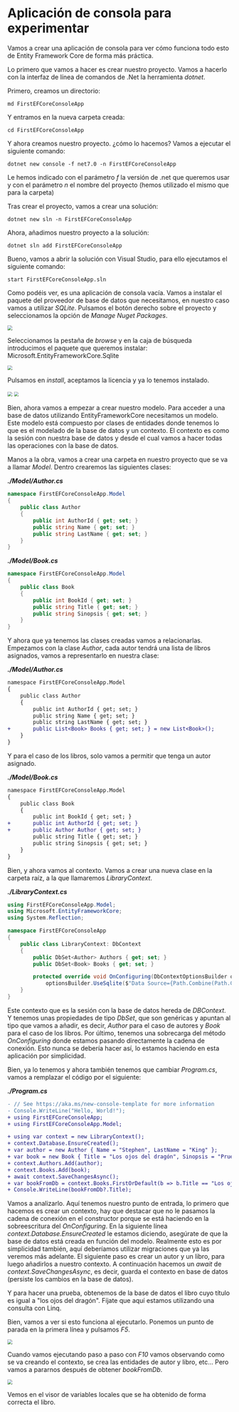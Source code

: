# Aplicación de consola para experimentar

Vamos a crear una aplicación de consola para ver cómo funciona todo esto de Entity Framework Core de forma más práctica.

Lo primero que vamos a hacer es crear nuestro proyecto. Vamos a hacerlo con la interfaz de línea de comandos de .Net la herramienta _dotnet_.

Primero, creamos un directorio:

```console
md FirstEFCoreConsoleApp
```

Y entramos en la nueva carpeta creada:

```console
cd FirstEFCoreConsoleApp
```

Y ahora creamos nuestro proyecto. ¿cómo lo hacemos? Vamos a ejecutar el siguiente comando:

```console
dotnet new console -f net7.0 -n FirstEFCoreConsoleApp
```

Le hemos indicado con el parámetro _f_ la versión de .net que queremos usar y con el parámetro _n_ el nombre del proyecto (hemos utilizado el mismo que para la carpeta)

Tras crear el proyecto, vamos a crear una solución:

```console
dotnet new sln -n FirstEFCoreConsoleApp
```

Ahora, añadimos nuestro proyecto a la solución:

```console
dotnet sln add FirstEFCoreConsoleApp
```

Bueno, vamos a abrir la solución con Visual Studio, para ello ejecutamos el siguiente comando:

```consola
start FirstEFCoreConsoleApp.sln
```

Como podéis ver, es una aplicación de consola vacía. Vamos a instalar el paquete del proveedor de base de datos que necesitamos, en nuestro caso vamos a utilizar _SQLite_. Pulsamos el botón derecho sobre el proyecto y seleccionamos la opción de _Manage Nuget Packages_.

<img src="./content/manage-packages.png" style="zoom:67%">

Seleccionamos la pestaña de _browse_ y en la caja de búsqueda introducimos el paquete que queremos instalar: Microsoft.EntityFrameworkCore.Sqlite

<img src="./content/manage-packages-sqlite.png" style="zoom:67%">

Pulsamos en _install_, aceptamos la licencia y ya lo tenemos instalado.

<img src="./content/manage-packages-sqlite-install.png" style="zoom:67%">

<img src="./content/manage-packages-sqlite-license.png" style="zoom:67%">

Bien, ahora vamos a empezar a crear nuestro modelo. Para acceder a una base de datos utilizando EntityFrameworkCore necesitamos un modelo. Este modelo está compuesto por clases de entidades donde tenemos lo que es el modelado de la base de datos y un contexto. El contexto es como la sesión con nuestra base de datos y desde el cual vamos a hacer todas las operaciones con la base de datos.

Manos a la obra, vamos a crear una carpeta en nuestro proyecto que se va a llamar _Model_. Dentro crearemos las siguientes clases:

***./Model/Author.cs***

```csharp
namespace FirstEFCoreConsoleApp.Model
{
    public class Author
    {
        public int AuthorId { get; set; }
        public string Name { get; set; }
        public string LastName { get; set; }
    }
}
```

***./Model/Book.cs***

```csharp
namespace FirstEFCoreConsoleApp.Model
{
    public class Book
    {
        public int BookId { get; set; }
        public string Title { get; set; }
        public string Sinopsis { get; set; }
    }
}
```

Y ahora que ya tenemos las clases creadas vamos a relacionarlas. Empezamos con la clase _Author_, cada autor tendrá una lista de libros asignados, vamos a representarlo en nuestra clase:

***./Model/Author.cs***

```diff
namespace FirstEFCoreConsoleApp.Model
{
    public class Author
    {
        public int AuthorId { get; set; }
        public string Name { get; set; }
        public string LastName { get; set; }
+       public List<Book> Books { get; set; } = new List<Book>();        
    }
}
```

Y para el caso de los libros, solo vamos a permitir que tenga un autor asignado.

***./Model/Book.cs***

```diff
namespace FirstEFCoreConsoleApp.Model
{
    public class Book
    {
        public int BookId { get; set; }
+       public int AuthorId { get; set; }
+       public Author Author { get; set; }        
        public string Title { get; set; }
        public string Sinopsis { get; set; }
    }
}
```

Bien, y ahora vamos al contexto. Vamos a crear una nueva clase en la carpeta raíz, a la que llamaremos _LibraryContext_.

***./LibraryContext.cs***

```csharp
using FirstEFCoreConsoleApp.Model;
using Microsoft.EntityFrameworkCore;
using System.Reflection;

namespace FirstEFCoreConsoleApp
{
    public class LibraryContext: DbContext
    {
        public DbSet<Author> Authors { get; set; }
        public DbSet<Book> Books { get; set; }

        protected override void OnConfiguring(DbContextOptionsBuilder optionsBuilder) =>
            optionsBuilder.UseSqlite($"Data Source={Path.Combine(Path.GetDirectoryName(Assembly.GetEntryAssembly().Location), "library.db")}");
    }
}
```

Este contexto que es la sesión con la base de datos hereda de _DBContext_. Y tenemos unas propiedades de tipo _DbSet_, que son genéricas y apuntan al tipo que vamos a añadir, es decir, _Author_ para el caso de autores y _Book_ para el caso de los libros. Por último, tenemos una sobrecarga del método _OnConfiguring_ donde estamos pasando directamente la cadena de conexión. Esto nunca se debería hacer así, lo estamos haciendo en esta aplicación por simplicidad.

Bien, ya lo tenemos y ahora también tenemos que cambiar _Program.cs_, vamos a remplazar el código por el siguiente:

***./Program.cs***

```diff
- // See https://aka.ms/new-console-template for more information
- Console.WriteLine("Hello, World!");
+ using FirstEFCoreConsoleApp;
+ using FirstEFCoreConsoleApp.Model;

+ using var context = new LibraryContext();
+ context.Database.EnsureCreated();
+ var author = new Author { Name = "Stephen", LastName = "King" };
+ var book = new Book { Title = "Los ojos del dragón", Sinopsis = "Prueba de un libro", Author = author };
+ context.Authors.Add(author);
+ context.Books.Add(book);
+ await context.SaveChangesAsync();
+ var bookFromDb = context.Books.FirstOrDefault(b => b.Title == "Los ojos del dragón");
+ Console.WriteLine(bookFromDb?.Title);
```

Vamos a analizarlo. Aquí tenemos nuestro punto de entrada, lo primero que hacemos es crear un contexto, hay que destacar que no le pasamos la cadena de conexión en el constructor porque se está haciendo en la sobreescritura del _OnConfiguring_. En la siguiente línea _context.Database.EnsureCreated_ le estamos diciendo, asegúrate de que la base de datos está creada en función del modelo. Realmente esto es por simplicidad también, aquí deberíamos utilizar migraciones que ya las veremos más adelante. El siguiente paso es crear un autor y un libro, para luego añadirlos a nuestro contexto. A continuación hacemos un _await_ de _context.SaveChangesAsync_, es decir, guarda el contexto en base de datos (persiste los cambios en la base de datos).

Y para hacer una prueba, obtenemos de la base de datos el libro cuyo título es igual a "los ojos del dragón". Fíjate que aquí estamos utilizando una consulta con Linq.

Bien, vamos a ver si esto funciona al ejecutarlo. Ponemos un punto de parada en la primera línea y pulsamos _F5_. 

<img src="./content/example-library.png" style="zoom:67%">

Cuando vamos ejecutando paso a paso con _F10_ vamos observando como se va creando el contexto, se crea las entidades de autor y libro, etc... Pero vamos a pararnos después de obtener _bookFromDb_.

<img src="./content/example-1-variable.png" style="zoom:67%">

Vemos en el visor de variables locales que se ha obtenido de forma correcta el libro.
